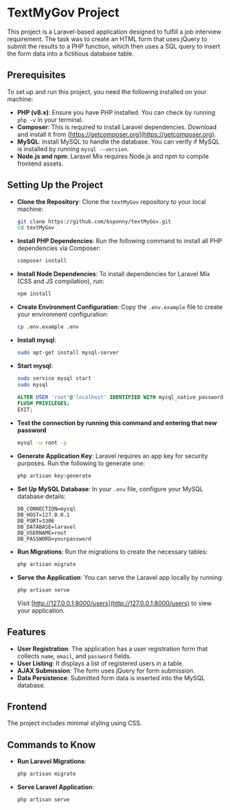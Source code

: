 # TextMyGov Project

This project is a Laravel-based application designed to fulfill a job interview requirement. The task was to create an HTML form that uses jQuery to submit the results to a PHP function, which then uses a SQL query to insert the form data into a fictitious database table.

## Prerequisites

To set up and run this project, you need the following installed on your machine:

- **PHP (v8.x)**: Ensure you have PHP installed. You can check by running `php -v` in your terminal.
- **Composer**: This is required to install Laravel dependencies. Download and install it from [https://getcomposer.org](https://getcomposer.org).
- **MySQL**: Install MySQL to handle the database. You can verify if MySQL is installed by running `mysql --version`.
- **Node.js and npm**: Laravel Mix requires Node.js and npm to compile frontend assets.

## Setting Up the Project

* **Clone the Repository**:
   Clone the `textMyGov` repository to your local machine:
   ```bash
   git clone https://github.com/bsponny/textMyGov.git
   cd textMyGov
   ```

* **Install PHP Dependencies**:
   Run the following command to install all PHP dependencies via Composer:
   ```bash
   composer install
   ```

* **Install Node Dependencies**:
   To install dependencies for Laravel Mix (CSS and JS compilation), run:
   ```bash
   npm install
   ```

* **Create Environment Configuration**:
   Copy the `.env.example` file to create your environment configuration:
   ```bash
   cp .env.example .env
   ```

* **Install mysql**:
	```bash
	sudo apt-get install mysql-server
	```

* **Start mysql**:
	```bash
	sudo service mysql start
	sudo mysql
	```
	```sql
	ALTER USER 'root'@'localhost' IDENTIFIED WITH mysql_native_password BY 'your_new_password';
	FLUSH PRIVILEGES;
	EXIT;
	```

* **Test the connection by running this command and entering that new password**
	```bash
	mysql -u root -p
	```

* **Generate Application Key**:
   Laravel requires an app key for security purposes. Run the following to generate one:
   ```bash
   php artisan key:generate
   ```

* **Set Up MySQL Database**:
   In your `.env` file, configure your MySQL database details:
   ```env
   DB_CONNECTION=mysql
   DB_HOST=127.0.0.1
   DB_PORT=3306
   DB_DATABASE=laravel
   DB_USERNAME=root
   DB_PASSWORD=yourpassword
   ```

* **Run Migrations**:
   Run the migrations to create the necessary tables:
   ```bash
   php artisan migrate
   ```

* **Serve the Application**:
   You can serve the Laravel app locally by running:
   ```bash
   php artisan serve
   ```

   Visit [http://127.0.0.1:8000/users](http://127.0.0.1:8000/users) to view your application.

## Features

- **User Registration**: The application has a user registration form that collects `name`, `email`, and `password` fields.
- **User Listing**: It displays a list of registered users in a table.
- **AJAX Submission**: The form uses jQuery for form submission.
- **Data Persistence**: Submitted form data is inserted into the MySQL database.

## Frontend

The project includes minimal styling using CSS.

## Commands to Know

- **Run Laravel Migrations**:
  ```bash
  php artisan migrate
  ```

- **Serve Laravel Application**:
  ```bash
  php artisan serve
  ```
